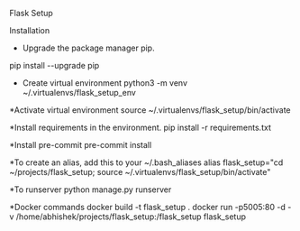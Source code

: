 Flask Setup

Installation
* Upgrade the package manager pip.

pip install --upgrade pip

* Create virtual environment
python3 -m venv ~/.virtualenvs/flask_setup_env

*Activate virtual environment
source ~/.virtualenvs/flask_setup/bin/activate

*Install requirements in the environment.
pip install -r requirements.txt

*Install pre-commit
pre-commit install

*To create an alias, add this to your ~/.bash_aliases
alias flask_setup="cd ~/projects/flask_setup; source ~/.virtualenvs/flask_setup/bin/activate"

*To runserver
python manage.py runserver

*Docker commands
docker build -t flask_setup .
docker run -p5005:80 -d -v /home/abhishek/projects/flask_setup:/flask_setup flask_setup


